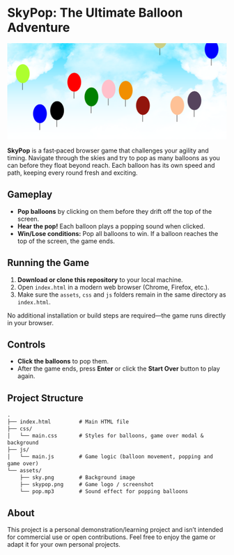 # SkyPop: The Ultimate Balloon Adventure

![SkyPop Logo](assets/skypop.png)

**SkyPop** is a fast‑paced browser game that challenges your agility and timing. Navigate through the skies and try to pop as many balloons as you can before they float beyond reach. Each balloon has its own speed and path, keeping every round fresh and exciting.

## Gameplay

- **Pop balloons** by clicking on them before they drift off the top of the screen.
- **Hear the pop!** Each balloon plays a popping sound when clicked.
- **Win/Lose conditions:** Pop all balloons to win. If a balloon reaches the top of the screen, the game ends.

## Running the Game

1. **Download or clone this repository** to your local machine.
2. Open `index.html` in a modern web browser (Chrome, Firefox, etc.).
3. Make sure the `assets`, `css` and `js` folders remain in the same directory as `index.html`.

No additional installation or build steps are required—the game runs directly in your browser.

## Controls

- **Click the balloons** to pop them.
- After the game ends, press **Enter** or click the **Start Over** button to play again.

## Project Structure

```
.
├── index.html         # Main HTML file
├── css/
│   └── main.css       # Styles for balloons, game over modal & background
├── js/
│   └── main.js        # Game logic (balloon movement, popping and game over)
└── assets/
    ├── sky.png        # Background image
    ├── skypop.png     # Game logo / screenshot
    └── pop.mp3        # Sound effect for popping balloons
```

## About

This project is a personal demonstration/learning project and isn’t intended for commercial use or open contributions. Feel free to enjoy the game or adapt it for your own personal projects.
